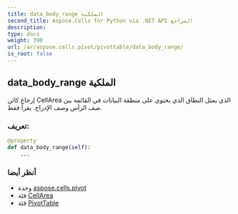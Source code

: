 ```yaml
---
title: data_body_range الملكية
second_title: Aspose.Cells for Python via .NET API المراجع
description:
type: docs
weight: 390
url: /ar/aspose.cells.pivot/pivottable/data_body_range/
is_root: false
---
```

##  data_body_range الملكية

إرجاع كائن CellArea الذي يمثل النطاق الذي يحتوي على منطقة البيانات
في القائمة بين صف الرأس وصف الإدراج. يقرأ فقط.
###  تعريف:
```python
@property
def data_body_range(self):
    ...
```

###  أنظر أيضا
* وحدة [aspose.cells.pivot](../../)
* فئة [CellArea](/cells/python-net/ar/aspose.cells/cellarea)
* فئة [PivotTable](/cells/python-net/ar/aspose.cells.pivot/pivottable)
